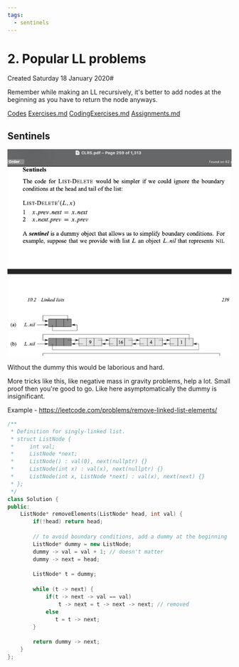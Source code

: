 ```yaml
---
tags:
  - sentinels
---
```

# 2. Popular LL problems
Created Saturday 18 January 2020#

Remember while making an LL recursively, it's better to add nodes at the beginning as you have to return the node anyways.

[Codes](./2._Popular_LL_problems/Codes)
[Exercises.md](./2._Popular_LL_problems/Quizzes&Exercises/Exercises.md)
[CodingExercises.md](./2._Popular_LL_problems/Quizzes&Exercises/CodingExercises.md)
[Assignments.md](2._Popular_LL_problems/zAssignments/Assignments.md)

## Sentinels
![](../../../../../../../assets/0_index-image-1-8e5eda07.png)

Without the dummy this would be laborious and hard.

More tricks like this, like negative mass in gravity problems, help a lot. Small proof then you're good to go. Like here asymptomatically the dummy is insignificant.

Example - https://leetcode.com/problems/remove-linked-list-elements/
```cpp
/**
 * Definition for singly-linked list.
 * struct ListNode {
 *     int val;
 *     ListNode *next;
 *     ListNode() : val(0), next(nullptr) {}
 *     ListNode(int x) : val(x), next(nullptr) {}
 *     ListNode(int x, ListNode *next) : val(x), next(next) {}
 * };
 */
class Solution {
public:
    ListNode* removeElements(ListNode* head, int val) {
        if(!head) return head;

        // to avoid boundary conditions, add a dummy at the beginning
        ListNode* dummy = new ListNode;
        dummy -> val = val + 1; // doesn't matter
        dummy -> next = head;

        ListNode* t = dummy;

        while (t -> next) {
            if(t -> next -> val == val)
                t -> next = t -> next -> next; // removed
            else
               t = t -> next;
        }

        return dummy -> next;
    }
};
```